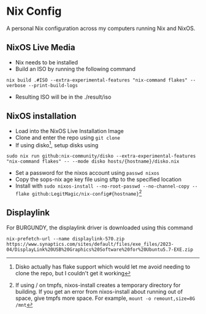 # Nix Config

A personal Nix configuration across my computers running Nix and NixOS.

## NixOS Live Media
- Nix needs to be installed
- Build an ISO by running the following command
```
nix build .#ISO --extra-experimental-features "nix-command flakes" --verbose --print-build-logs
```
- Resulting ISO will be in the ./result/iso

## NixOS installation
- Load into the NixOS Live Installation Image
- Clone and enter the repo using `git clone`
- If using disko[^1], setup disks using
```
sudo nix run github:nix-community/disko --extra-experimental-features "nix-command flakes" -- --mode disko hosts/{hostname}/disko.nix
```
- Set a password for the nixos account using `passwd nixos`
- Copy the sops-nix age key file using sftp to the specified location
- Install with `sudo nixos-install --no-root-passwd --no-channel-copy --flake github:LegitMagic/nix-config#{hostname}`[^2]

[^1]: Disko actually has flake support which would let me avoid needing to clone the repo, but I couldn't get it working
[^2]: If using / on tmpfs, nixos-install creates a temporary directory for building. If you get an error from nixos-install about running out of space, give tmpfs more space. For example, `mount -o remount,size=8G /mnt`

## Displaylink
For BURGUNDY, the displaylink driver is downloaded using this command
```
nix-prefetch-url --name displaylink-570.zip https://www.synaptics.com/sites/default/files/exe_files/2023-04/DisplayLink%20USB%20Graphics%20Software%20for%20Ubuntu5.7-EXE.zip
```
